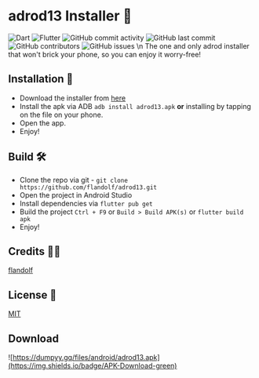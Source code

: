 # adrod13 Installer 🚀
![Dart](https://img.shields.io/badge/dart-%230175C2.svg?style=for-the-badge&logo=dart&logoColor=white)
![Flutter](https://img.shields.io/badge/Flutter-%2302569B.svg?style=for-the-badge&logo=Flutter&logoColor=white)
![GitHub commit activity](https://img.shields.io/github/commit-activity/m/flandolf/adrod13?style=for-the-badge)
![GitHub last commit](https://img.shields.io/github/last-commit/flandolf/adrod13?color=orange&style=for-the-badge)
![GitHub contributors](https://img.shields.io/github/contributors/flandolf/adrod13?style=for-the-badge)
![GitHub issues](https://img.shields.io/github/issues/flandolf/adrod13?style=for-the-badge) \n
The one and only adrod installer that won't brick your phone, so you can enjoy it worry-free!
## Installation 💾
- Download the installer from [here](https://dumpyy.gq/files/android/adrod13.apk)
- Install the apk via ADB `adb install adrod13.apk` **or** installing by tapping on the file on your phone.
- Open the app.
- Enjoy!
## Build 🛠
- Clone the repo via git - ```git clone https://github.com/flandolf/adrod13.git```
- Open the project in Android Studio
- Install dependencies via `flutter pub get`
- Build the project `Ctrl + F9` or `Build > Build APK(s)` or `flutter build apk`
- Enjoy!
## Credits 👨‍💻
[flandolf](https://github.com/flandolf)
## License 📜
[MIT](https://github.com/flandolf/adrod13/blob/master/LICENSE)
## Download 
![https://dumpyy.gq/files/android/adrod13.apk](https://img.shields.io/badge/APK-Download-green)

